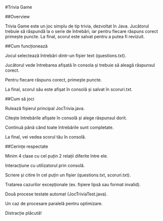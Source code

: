 #Trivia Game

##Overview

Trivia Game este un joc simplu de tip trivia, dezvoltat în Java. Jucătorul trebuie să răspundă la o serie de întrebări, iar pentru fiecare răspuns corect primește puncte. La final, scorul este salvat pentru a putea fi revizuit.

##Cum funcționează

Jocul selectează întrebări dintr-un fișier text (questions.txt).

Jucătorul vede întrebarea afișată în consola și trebuie să aleagă răspunsul corect.

Pentru fiecare răspuns corect, primește puncte.

La final, scorul său este afișat în consolă și salvat în scoruri.txt.

##Cum să joci

Rulează fișierul principal JocTrivia.java.

Citește întrebările afișate în consolă și alege răspunsul dorit.

Continuă până când toate întrebările sunt completate.

La final, vei vedea scorul tău în consolă.

##Cerințe respectate


Minim 4 clase cu cel puțin 2 relații diferite între ele.

Interacțiune cu utilizatorul prin consolă.

Scriere și citire în cel puțin un fișier (questions.txt, scoruri.txt).

Tratarea cazurilor excepționale (ex. fișiere lipsă sau format invalid).

Două procese testate automat (JocTriviaTest.java).

Un caz de procesare paralelă pentru optimizare.

Distracție plăcută!

